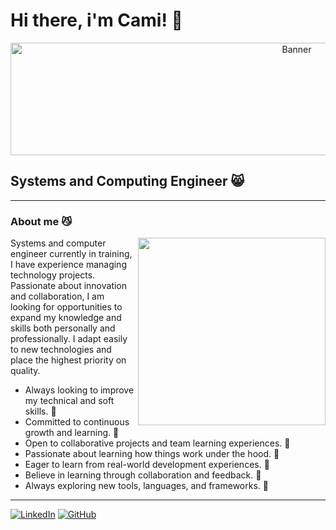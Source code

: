 # Hi there, i'm Cami!  👋

<p align="center">
  <img src="https://i.pinimg.com/736x/d1/ca/23/d1ca2368f80d4cc04789697e6a242c59.jpg" alt="Banner" width="900" height="180"/>
</p>

## Systems and Computing Engineer 😸

---

### About me 😼

<p align="justify">
  <img src="https://i.pinimg.com/736x/52/3d/6c/523d6c8f2e96d3bb439764fbb24f93a7.jpg" align="right" width="300">
</p>
Systems and computer engineer currently in training, I have experience managing technology projects. Passionate about innovation and collaboration, I am looking for opportunities to expand my knowledge and skills both personally and professionally. I adapt easily to new technologies and place the highest priority on quality.

- Always looking to improve my technical and soft skills. 🌱
- Committed to continuous growth and learning. 🌱
- Open to collaborative projects and team learning experiences. 🌱
- Passionate about learning how things work under the hood. 🌱
- Eager to learn from real-world development experiences. 🌱
- Believe in learning through collaboration and feedback. 🌱
- Always exploring new tools, languages, and frameworks. 🌱

---

[![LinkedIn](https://img.shields.io/badge/LinkedIn-0077B5?style=for-the-badge&logo=linkedin&logoColor=white)](https://www.linkedin.com/in/camila-rosero-b77b36233/)
[![GitHub](https://img.shields.io/badge/GitHub-100000?style=for-the-badge&logo=github&logoColor=white)](https://github.com/Cami-2605)
